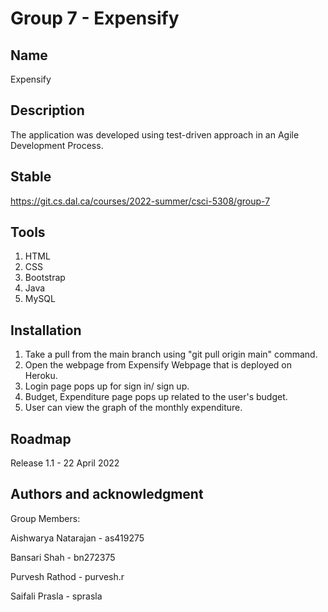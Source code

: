 # Group 7 - Expensify



## Name
Expensify 

## Description

The application was developed using test-driven approach in an Agile Development Process.

## Stable

https://git.cs.dal.ca/courses/2022-summer/csci-5308/group-7

## Tools
1. HTML
2. CSS
3. Bootstrap
4. Java
5. MySQL


## Installation

1. Take a pull from the main branch using "git pull origin main" command.
2. Open the webpage from Expensify Webpage that is deployed on Heroku.
3. Login page  pops up for sign in/ sign up.
4. Budget, Expenditure page pops up related to the user's budget.
5. User can view the graph of the monthly expenditure.

## Roadmap

Release 1.1 - 22 April 2022



## Authors and acknowledgment
Group Members:

Aishwarya Natarajan - as419275

Bansari Shah - bn272375

Purvesh Rathod - purvesh.r

Saifali Prasla - sprasla



